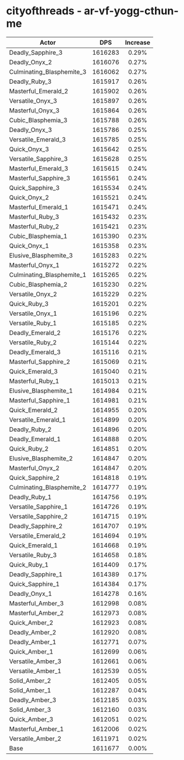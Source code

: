 # cityofthreads - ar-vf-yogg-cthun-me
| Actor | DPS | Increase |
|---|:---:|:---:|
|Deadly_Sapphire_3|1616283|0.29%|
|Deadly_Onyx_2|1616076|0.27%|
|Culminating_Blasphemite_3|1616062|0.27%|
|Deadly_Ruby_3|1615917|0.26%|
|Masterful_Emerald_2|1615902|0.26%|
|Versatile_Onyx_3|1615897|0.26%|
|Masterful_Onyx_3|1615864|0.26%|
|Cubic_Blasphemia_3|1615788|0.26%|
|Deadly_Onyx_3|1615786|0.25%|
|Versatile_Emerald_3|1615785|0.25%|
|Quick_Onyx_3|1615642|0.25%|
|Versatile_Sapphire_3|1615628|0.25%|
|Masterful_Emerald_3|1615615|0.24%|
|Masterful_Sapphire_3|1615561|0.24%|
|Quick_Sapphire_3|1615534|0.24%|
|Quick_Onyx_2|1615521|0.24%|
|Masterful_Emerald_1|1615471|0.24%|
|Masterful_Ruby_3|1615432|0.23%|
|Masterful_Ruby_2|1615421|0.23%|
|Cubic_Blasphemia_1|1615390|0.23%|
|Quick_Onyx_1|1615358|0.23%|
|Elusive_Blasphemite_3|1615283|0.22%|
|Masterful_Onyx_1|1615272|0.22%|
|Culminating_Blasphemite_1|1615265|0.22%|
|Cubic_Blasphemia_2|1615230|0.22%|
|Versatile_Onyx_2|1615229|0.22%|
|Quick_Ruby_3|1615201|0.22%|
|Versatile_Onyx_1|1615196|0.22%|
|Versatile_Ruby_1|1615185|0.22%|
|Deadly_Emerald_2|1615176|0.22%|
|Versatile_Ruby_2|1615144|0.22%|
|Deadly_Emerald_3|1615116|0.21%|
|Masterful_Sapphire_2|1615069|0.21%|
|Quick_Emerald_3|1615040|0.21%|
|Masterful_Ruby_1|1615013|0.21%|
|Elusive_Blasphemite_1|1614984|0.21%|
|Masterful_Sapphire_1|1614981|0.21%|
|Quick_Emerald_2|1614955|0.20%|
|Versatile_Emerald_1|1614899|0.20%|
|Deadly_Ruby_2|1614896|0.20%|
|Deadly_Emerald_1|1614888|0.20%|
|Quick_Ruby_2|1614851|0.20%|
|Elusive_Blasphemite_2|1614847|0.20%|
|Masterful_Onyx_2|1614847|0.20%|
|Quick_Sapphire_2|1614818|0.19%|
|Culminating_Blasphemite_2|1614777|0.19%|
|Deadly_Ruby_1|1614756|0.19%|
|Versatile_Sapphire_1|1614726|0.19%|
|Versatile_Sapphire_2|1614715|0.19%|
|Deadly_Sapphire_2|1614707|0.19%|
|Versatile_Emerald_2|1614694|0.19%|
|Quick_Emerald_1|1614668|0.19%|
|Versatile_Ruby_3|1614658|0.18%|
|Quick_Ruby_1|1614409|0.17%|
|Deadly_Sapphire_1|1614389|0.17%|
|Quick_Sapphire_1|1614384|0.17%|
|Deadly_Onyx_1|1614278|0.16%|
|Masterful_Amber_3|1612998|0.08%|
|Masterful_Amber_2|1612973|0.08%|
|Quick_Amber_2|1612923|0.08%|
|Deadly_Amber_2|1612920|0.08%|
|Deadly_Amber_1|1612771|0.07%|
|Quick_Amber_1|1612699|0.06%|
|Versatile_Amber_3|1612661|0.06%|
|Versatile_Amber_1|1612539|0.05%|
|Solid_Amber_2|1612405|0.05%|
|Solid_Amber_1|1612287|0.04%|
|Deadly_Amber_3|1612185|0.03%|
|Solid_Amber_3|1612160|0.03%|
|Quick_Amber_3|1612051|0.02%|
|Masterful_Amber_1|1612006|0.02%|
|Versatile_Amber_2|1611971|0.02%|
|Base|1611677|0.00%|
